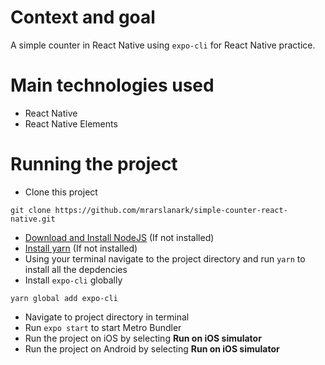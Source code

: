 # Context and goal
A simple counter in React Native using `expo-cli` for React Native practice.

# Main technologies used
- React Native
- React Native Elements

# Running the project
- Clone this project
```shell
git clone https://github.com/mrarslanark/simple-counter-react-native.git
```

- [Download and Install NodeJS](https://nodejs.org/en/) (If not installed)
- [Install yarn](https://classic.yarnpkg.com/en/docs/install#mac-stable) (If not installed)
- Using your terminal navigate to the project directory and run `yarn` to install all the depdencies
- Install `expo-cli` globally
```shell
yarn global add expo-cli
```
- Navigate to project directory in terminal
- Run `expo start` to start Metro Bundler
- Run the project on iOS by selecting **Run on iOS simulator**
- Run the project on Android by selecting **Run on iOS simulator**